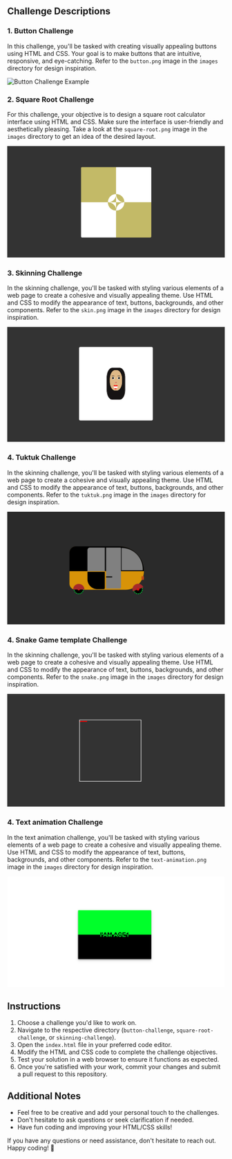 ## Challenge Descriptions

### 1. Button Challenge

In this challenge, you'll be tasked with creating visually appealing buttons using HTML and CSS. Your goal is to make buttons that are intuitive, responsive, and eye-catching. Refer to the `button.png` image in the `images` directory for design inspiration.

![Button Challenge Example](./button-challenge/images/button.png)

### 2. Square Root Challenge

For this challenge, your objective is to design a square root calculator interface using HTML and CSS. Make sure the interface is user-friendly and aesthetically pleasing. Take a look at the `square-root.png` image in the `images` directory to get an idea of the desired layout.

![square root](https://github.com/Ace7260/shiny-waddle/blob/main/images/square-root.png)

### 3. Skinning Challenge

In the skinning challenge, you'll be tasked with styling various elements of a web page to create a cohesive and visually appealing theme. Use HTML and CSS to modify the appearance of text, buttons, backgrounds, and other components. Refer to the `skin.png` image in the `images` directory for design inspiration.

![skin](https://github.com/Ace7260/shiny-waddle/blob/main/images/skin.png)

### 4. Tuktuk Challenge

In the skinning challenge, you'll be tasked with styling various elements of a web page to create a cohesive and visually appealing theme. Use HTML and CSS to modify the appearance of text, buttons, backgrounds, and other components. Refer to the `tuktuk.png` image in the `images` directory for design inspiration.

![tuktuk](https://github.com/Ace7260/shiny-waddle/blob/main/images/tuktuk.png)

### 4. Snake Game template Challenge

In the skinning challenge, you'll be tasked with styling various elements of a web page to create a cohesive and visually appealing theme. Use HTML and CSS to modify the appearance of text, buttons, backgrounds, and other components. Refer to the `snake.png` image in the `images` directory for design inspiration.

![snake game](https://github.com/Ace7260/shiny-waddle/blob/main/images/snake.png)

### 4. Text animation Challenge

In the text animation challenge, you'll be tasked with styling various elements of a web page to create a cohesive and visually appealing theme. Use HTML and CSS to modify the appearance of text, buttons, backgrounds, and other components. Refer to the `text-animation.png` image in the `images` directory for design inspiration.

![text animation](https://github.com/Ace7260/shiny-waddle/blob/main/images/text-animation.png)

## Instructions

1. Choose a challenge you'd like to work on.
2. Navigate to the respective directory (`button-challenge`, `square-root-challenge`, or `skinning-challenge`).
3. Open the `index.html` file in your preferred code editor.
4. Modify the HTML and CSS code to complete the challenge objectives.
5. Test your solution in a web browser to ensure it functions as expected.
6. Once you're satisfied with your work, commit your changes and submit a pull request to this repository.

## Additional Notes

- Feel free to be creative and add your personal touch to the challenges.
- Don't hesitate to ask questions or seek clarification if needed.
- Have fun coding and improving your HTML/CSS skills!

If you have any questions or need assistance, don't hesitate to reach out. Happy coding! 🚀
